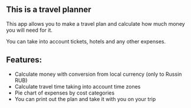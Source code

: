 ## This is a travel planner

This app allows you to make a travel plan and calculate how much money you will need for it.

You can take into account tickets, hotels and any other expenses.

## Features:

- Calculate money with conversion from local currency (only to Russin RUB)
- Calculate travel time taking into account time zones
- Pie chart of expenses by cost categories
- You can print out the plan and take it with you on your trip
